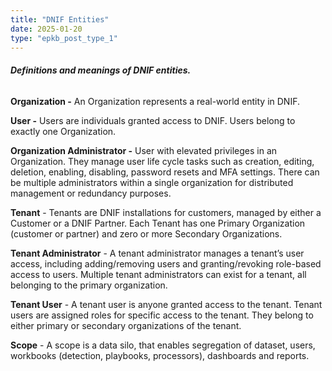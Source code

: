 ```yaml
---
title: "DNIF Entities"
date: 2025-01-20
type: "epkb_post_type_1"
---
```


###### **Definitions and meanings of DNIF entities.**

**Organization -** An Organization represents a real-world entity in DNIF.

**User -** Users are individuals granted access to DNIF. Users belong to exactly one Organization.

**Organization Administrator -** User with elevated privileges in an Organization. They manage user life cycle tasks such as creation, editing, deletion, enabling, disabling, password resets and MFA settings. There can be multiple administrators within a single organization for distributed management or redundancy purposes.

**Tenant** \- Tenants are DNIF installations for customers, managed by either a Customer or a DNIF Partner. Each Tenant has one Primary Organization (customer or partner) and zero or more Secondary Organizations. 

**Tenant Administrator** - A tenant administrator manages a tenant’s user access, including adding/removing users and granting/revoking role-based access to users. Multiple tenant administrators can exist for a tenant, all belonging to the primary organization.

**Tenant User** - A tenant user is anyone granted access to the tenant. Tenant users are assigned roles for specific access to the tenant. They belong to either primary or secondary organizations of the tenant.

**Scope** - A scope is a data silo, that enables segregation of dataset, users, workbooks (detection, playbooks, processors), dashboards and reports.
